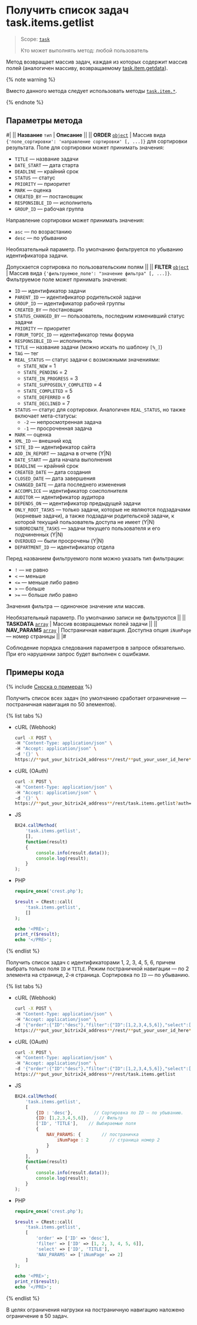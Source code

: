 # Получить список задач task.items.getlist

> Scope: [`task`](../../scopes/permissions.md)
>
> Кто может выполнять метод: любой пользователь

Метод возвращает массив задач, каждая из которых содержит массив полей (аналогичен массиву, возвращаемому [task.item.getdata](task-item/task-item-get-data.md)).

{% note warning %}

Вместо данного метода следует использовать методы [`task.item.*`](task-item/index.md).

{% endnote %}

## Параметры метода

#|
|| **Название**
`тип` | **Описание** ||
|| **ORDER**
[`object`](../../data-types.md) | Массив вида `{'поле_сортировки': 'направление сортировки' [, ...]}` для сортировки результата. Поле для сортировки может принимать значения: 
- `TITLE` — название задачи  
- `DATE_START` — дата старта 
- `DEADLINE` — крайний срок 
- `STATUS` — статус 
- `PRIORITY` — приоритет 
- `MARK` — оценка 
- `CREATED_BY` — постановщик 
- `RESPONSIBLE_ID` — исполнитель 
- `GROUP_ID` — рабочая группа 

Направление сортировки может принимать значения: 
- `asc` — по возрастанию 
- `desc` — по убыванию 
  
Необязательный параметр. По умолчанию фильтруется по убыванию идентификатора задачи. 

Допускается сортировка по пользовательским полям 
||
|| **FILTER**
[`object`](../../data-types.md) | Массив вида `{'фильтруемое_поле': "значение фильтра" [, ...]}`. Фильтруемое поле может принимать значения: 
- `ID` — идентификатор задачи
- `PARENT_ID` — идентификатор родительской задачи
- `GROUP_ID` — идентификатор рабочей группы
- `CREATED_BY` — постановщик
- `STATUS_CHANGED_BY` — пользователь, последним изменивший статус задачи
- `PRIORITY` — приоритет
- `FORUM_TOPIC_ID` — идентификатор темы форума
- `RESPONSIBLE_ID` — исполнитель
- `TITLE` — название задачи (можно искать по шаблону `[%_]`)
- `TAG` — тег
- `REAL_STATUS` — статус задачи с возможными значениями:
    - `STATE_NEW` = 1
    - `STATE_PENDING` = 2
    - `STATE_IN_PROGRESS` = 3
    - `STATE_SUPPOSEDLY_COMPLETED` = 4
    - `STATE_COMPLETED` = 5
    - `STATE_DEFERRED` = 6
    - `STATE_DECLINED` = 7
- `STATUS` — статус для сортировки. Аналогичен `REAL_STATUS`, но также включает мета-статусы:
    - `-2` — непросмотренная задача
    - `-1` — просроченная задача
- `MARK` — оценка
- `XML_ID` — внешний код
- `SITE_ID` — идентификатор сайта
- `ADD_IN_REPORT` — задача в отчете (Y\|N)
- `DATE_START` — дата начала выполнения
- `DEADLINE` — крайний срок
- `CREATED_DATE` — дата создания
- `CLOSED_DATE` — дата завершения
- `CHANGED_DATE` — дата последнего изменения
- `ACCOMPLICE` — идентификатор соисполнителя
- `AUDITOR` — идентификатор аудитора
- `DEPENDS_ON` — идентификатор предыдущей задачи
- `ONLY_ROOT_TASKS` — только задачи, которые не являются подзадачами (корневые задачи), а также подзадачи родительской задачи, к которой текущий пользователь доступа не имеет (Y\|N)
- `SUBORDINATE_TASKS` — задачи текущего пользователя и его подчиненных (Y\|N)
- `OVERDUED` — были просрочены (Y\|N)
- `DEPARTMENT_ID` — идентификатор отдела

Перед названием фильтруемого поля можно указать тип фильтрации:
- `!` — не равно
- `<` — меньше
- `<=` — меньше либо равно
- `>` — больше
- `>=` — больше либо равно
  
Значения фильтра — одиночное значение или массив. 

Необязательный параметр. По умолчанию записи не фильтруются ||
|| **TASKDATA**
[`array`](../../data-types.md) | Массив возвращаемых полей задачи ||
|| **NAV_PARAMS**
[`array`](../../data-types.md) | Постраничная навигация. Доступна опция `iNumPage` — номер страницы ||
|#

Соблюдение порядка следования параметров в запросе обязательно. При его нарушении запрос будет выполнен с ошибками.

## Примеры кода

{% include [Сноска о примерах](../../../_includes/examples.md) %}

Получить список всех задач (по умолчанию сработает ограничение — постраничная навигация по 50 элементов).

{% list tabs %}

- cURL (Webhook)

    ```bash
    curl -X POST \
    -H "Content-Type: application/json" \
    -H "Accept: application/json" \
    -d '{}' \
    https://**put_your_bitrix24_address**/rest/**put_your_user_id_here**/**put_your_webhook_here**/task.items.getlist
    ```

- cURL (OAuth)

    ```bash
    curl -X POST \
    -H "Content-Type: application/json" \
    -H "Accept: application/json" \
    -d '{}' \
    https://**put_your_bitrix24_address**/rest/task.items.getlist?auth=**put_access_token_here**
    ```

- JS

    ```js
    BX24.callMethod(
        'task.items.getlist',
        [],
        function(result)
        {
            console.info(result.data());
            console.log(result);
        }
    );
    ```

- PHP

    ```php
    require_once('crest.php');

    $result = CRest::call(
        'task.items.getlist',
        []
    );

    echo '<PRE>';
    print_r($result);
    echo '</PRE>';
    ```

{% endlist %}

Получить список задач с идентификаторами 1, 2, 3, 4, 5, 6, причем выбрать только поля `ID` и `TITLE`. Режим постраничной навигации — по 2 элемента на странице, 2-я страница. Сортировка по `ID` — по убыванию.

{% list tabs %}

- cURL (Webhook)

    ```bash
    curl -X POST \
    -H "Content-Type: application/json" \
    -H "Accept: application/json" \
    -d '{"order":{"ID":"desc"},"filter":{"ID":[1,2,3,4,5,6]},"select":["ID","TITLE"],"NAV_PARAMS":{"iNumPage":2}}' \
    https://**put_your_bitrix24_address**/rest/**put_your_user_id_here**/**put_your_webhook_here**/task.items.getlist
    ```

- cURL (OAuth)

    ```bash
    curl -X POST \
    -H "Content-Type: application/json" \
    -H "Accept: application/json" \
    -d '{"order":{"ID":"desc"},"filter":{"ID":[1,2,3,4,5,6]},"select":["ID","TITLE"],"NAV_PARAMS":{"iNumPage":2},"auth":"**put_access_token_here**"}' \
    https://**put_your_bitrix24_address**/rest/task.items.getlist
    ```

- JS

    ```js
    BX24.callMethod(
        'task.items.getlist',
        [
            {ID : 'desc'},        // Сортировка по ID — по убыванию.
            {ID: [1,2,3,4,5,6]},    // Фильтр
            ['ID', 'TITLE'],    // Выбираемые поля
            {
                NAV_PARAMS: {        // постраничка
                    iNumPage : 2        // страница номер 2
                }
            }
        ],
        function(result)
        {
            console.info(result.data());
            console.log(result);
        }
    );
    ```

- PHP

    ```php
    require_once('crest.php');

    $result = CRest::call(
        'task.items.getlist',
        [
            'order' => ['ID' => 'desc'],
            'filter' => ['ID' => [1, 2, 3, 4, 5, 6]],
            'select' => ['ID', 'TITLE'],
            'NAV_PARAMS' => ['iNumPage' => 2]
        ]
    );

    echo '<PRE>';
    print_r($result);
    echo '</PRE>';
    ```

{% endlist %}

В целях ограничения нагрузки на постраничную навигацию наложено ограничение в 50 задач.

